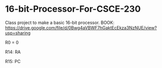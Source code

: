 # 16-bit-Processor-For-CSCE-230
Class project to make a basic 16-bit processor.
BOOK: https://drive.google.com/file/d/0Bwg4aVBWF7hGaktEcEkza3NzNUE/view?usp=sharing


R0 = 0

R14: RA

R15: PC
